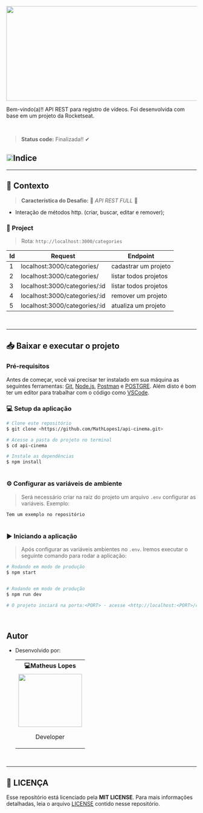 <p align="center">
<img height="250" width="800" src="https://user-images.githubusercontent.com/70352508/158690466-fd8a5bdc-f094-48a9-94a5-0b6248a5a5c4.gif">
</p>

Bem-vindo(a)!!
API REST para registro de vídeos. Foi desenvolvida com base em um projeto da Rocketseat.

<br>

> <b>Status code:</b>  Finalizada!! ✔

 ## <img height="18" width="18" src="https://user-images.githubusercontent.com/82064724/151113975-e8ff6813-b253-4670-b626-80e842363ab2.png">Indice
 ---

 ## 🧠 Contexto
> **Característica do Desafio:** 🚧  *API REST FULL*  🚧

 * Interação de métodos http. (criar, buscar, editar e remover);

 ### 📔 Project
> Rota: `http://localhost:3000/categories`

| Id        | Request                                        | Endpoint                 |
|-----------| -----------------------------------------------| -------------------------|
|1          |  localhost:3000/categories/       | cadastrar um projeto     |
|2          |  localhost:3000/categories/       | listar todos projetos    |
|3          |  localhost:3000/categories/:id        | listar todos projetos    |
|4          |  localhost:3000/categories/:id | remover um projeto       |
|5          |  localhost:3000/categories/:id       | atualiza um projeto      |

<br>


---

## 📥 Baixar e executar o projeto

###  Pré-requisitos


Antes de começar, você vai precisar ter instalado em sua máquina as seguintes ferramentas:
[Git](https://git-scm.com), [Node.js](https://nodejs.org/en/), [Postman](https://www.postman.com/downloads/) e [POSTGRE](https://www.postgresql.org/download/).
Além disto é bom ter um editor para trabalhar com o código como [VSCode](https://code.visualstudio.com/).


### 💻 Setup da aplicação

```bash
# Clone este repositório
$ git clone <https://github.com/MathLopes1/api-cinema.git>

# Acesse a pasta do projeto no terminal
$ cd api-cinema

# Instale as dependências
$ npm install
```

#

### ⚙ Configurar as variáveis de ambiente
> Será necessário criar na raiz do projeto um arquivo `.env` configurar as variáveis. Exemplo:

```bash
Tem um exemplo no repositório
```

#

### ▶ Iniciando a aplicação
> Após configurar as variáveis ambientes no `.env`. Iremos executar o seguinte comando para rodar a aplicação:
```bash
# Rodando em modo de produção
$ npm start


# Rodando em modo de produção
$ npm run dev

# O projeto inciará na porta:<PORT> - acesse <http://localhost:<PORT>/categories> no postman
```
<br>
  
## Autor

<div align=left>

- <table>
 <p>  Desenvolvido por:</p>
  <tr align=center>
    <th><strong> 💻Matheus Lopes </strong></th>
  </tr>
   <td>
      <a href="https://github.com/MathLopes1">
        <img width="168" height="140" src="https://avatars.githubusercontent.com/u/70352508?v=4" > <p align="left">
</p></a>
    <p align="center">Developer</p>
    </td>
  </tr>
</table>
</div>

<div align=left>
 
<br>
                 
---
 
## 📝 LICENÇA

Esse repositório está licenciado pela **MIT LICENSE**. Para mais informações detalhadas, leia o arquivo [LICENSE](./LICENSE) contido nesse repositório.
 
 <br>
